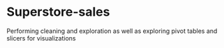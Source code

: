 # Superstore-sales
Performing cleaning and exploration as well as exploring pivot tables and slicers for visualizations
